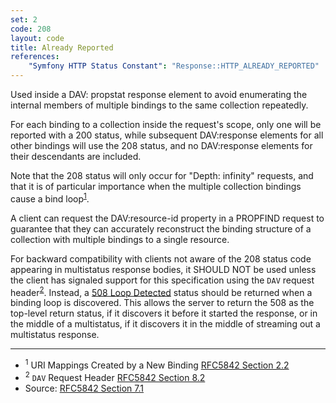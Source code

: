 ```yaml
---
set: 2
code: 208
layout: code
title: Already Reported
references:
    "Symfony HTTP Status Constant": "Response::HTTP_ALREADY_REPORTED"
---
```


Used inside a DAV: propstat response element to avoid enumerating the
internal members of multiple bindings to the same collection repeatedly.

For each binding to a collection inside the request's scope, only one
will be reported with a 200 status, while subsequent DAV:response
elements for all other bindings will use the 208 status, and no
DAV:response elements for their descendants are included.

Note that the 208 status will only occur for "Depth: infinity" requests,
and that it is of particular importance when the multiple collection
bindings cause a bind loop<sup>[1](#ref-1)</sup>.

A client can request the DAV:resource-id property in a PROPFIND request
to guarantee that they can accurately reconstruct the binding structure
of a collection with multiple bindings to a single resource.

For backward compatibility with clients not aware of the 208 status code
appearing in multistatus response bodies, it SHOULD NOT be used unless
the client has signaled support for this specification using the `DAV`
request header<sup>[2](#ref-2)</sup>. Instead, a
[508 Loop Detected]({{site.baseurl}}/508) status should be returned when a binding loop
is discovered. This allows the server to return the 508 as the top-level
return status, if it discovers it before it started the response, or in
the middle of a multistatus, if it discovers it in the middle of
streaming out a multistatus response.

---

* <span id="ref-1"><sup>1</sup> URI Mappings Created by a New Binding
[RFC5842 Section 2.2][2]</span>
* <span id="ref-2"><sup>2</sup> `DAV` Request Header
[RFC5842 Section 8.2][3]</span>
* Source: [RFC5842 Section 7.1][1]

[1]: <{{site.rfcUrl}}/rfc5842#section-7.1>
[2]: <{{site.rfcUrl}}/rfc5842#section-2.2>
[3]: <{{site.rfcUrl}}/rfc5842#section-8.2>
